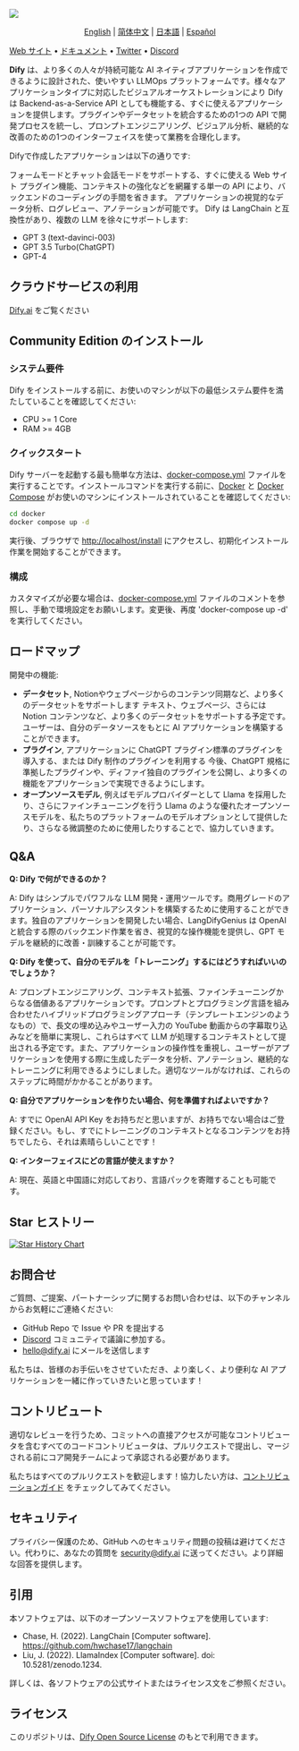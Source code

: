 ![](./images/describe-en.png)
<p align="center">
  <a href="./README.md">English</a> |
  <a href="./README_CN.md">简体中文</a> |
  <a href="./README_JA.md">日本語</a> |
  <a href="./README_ES.md">Español</a>
</p>

[Web サイト](https://dify.ai) • [ドキュメント](https://docs.dify.ai) • [Twitter](https://twitter.com/dify_ai) • [Discord](https://discord.gg/FngNHpbcY7)


**Dify** は、より多くの人々が持続可能な AI ネイティブアプリケーションを作成できるように設計された、使いやすい LLMOps プラットフォームです。様々なアプリケーションタイプに対応したビジュアルオーケストレーションにより Dify は Backend-as-a-Service API としても機能する、すぐに使えるアプリケーションを提供します。プラグインやデータセットを統合するための1つの API で開発プロセスを統一し、プロンプトエンジニアリング、ビジュアル分析、継続的な改善のための1つのインターフェイスを使って業務を合理化します。

Difyで作成したアプリケーションは以下の通りです:

フォームモードとチャット会話モードをサポートする、すぐに使える Web サイト
プラグイン機能、コンテキストの強化などを網羅する単一の API により、バックエンドのコーディングの手間を省きます。
アプリケーションの視覚的なデータ分析、ログレビュー、アノテーションが可能です。
Dify は LangChain と互換性があり、複数の LLM を徐々にサポートします:

- GPT 3 (text-davinci-003)
- GPT 3.5 Turbo(ChatGPT)
- GPT-4

## クラウドサービスの利用

[Dify.ai](https://dify.ai) をご覧ください

## Community Edition のインストール

### システム要件

Dify をインストールする前に、お使いのマシンが以下の最低システム要件を満たしていることを確認してください:

- CPU >= 1 Core
- RAM >= 4GB

### クイックスタート

Dify サーバーを起動する最も簡単な方法は、[docker-compose.yml](docker/docker-compose.yaml) ファイルを実行することです。インストールコマンドを実行する前に、[Docker](https://docs.docker.com/get-docker/) と [Docker Compose](https://docs.docker.com/compose/install/) がお使いのマシンにインストールされていることを確認してください:

```bash
cd docker
docker compose up -d
```

実行後、ブラウザで [http://localhost/install](http://localhost/install) にアクセスし、初期化インストール作業を開始することができます。

### 構成

カスタマイズが必要な場合は、[docker-compose.yml](docker/docker-compose.yaml) ファイルのコメントを参照し、手動で環境設定をお願いします。変更後、再度 'docker-compose up -d' を実行してください。

## ロードマップ

開発中の機能:

- **データセット**, Notionやウェブページからのコンテンツ同期など、より多くのデータセットをサポートします
テキスト、ウェブページ、さらには Notion コンテンツなど、より多くのデータセットをサポートする予定です。ユーザーは、自分のデータソースをもとに AI アプリケーションを構築することができます。
- **プラグイン**, アプリケーションに ChatGPT プラグイン標準のプラグインを導入する、または Dify 制作のプラグインを利用する
今後、ChatGPT 規格に準拠したプラグインや、ディファイ独自のプラグインを公開し、より多くの機能をアプリケーションで実現できるようにします。
- **オープンソースモデル**, 例えばモデルプロバイダーとして Llama を採用したり、さらにファインチューニングを行う
Llama のような優れたオープンソースモデルを、私たちのプラットフォームのモデルオプションとして提供したり、さらなる微調整のために使用したりすることで、協力していきます。


## Q&A

**Q: Dify で何ができるのか？**

A: Dify はシンプルでパワフルな LLM 開発・運用ツールです。商用グレードのアプリケーション、パーソナルアシスタントを構築するために使用することができます。独自のアプリケーションを開発したい場合、LangDifyGenius は OpenAI と統合する際のバックエンド作業を省き、視覚的な操作機能を提供し、GPT モデルを継続的に改善・訓練することが可能です。

**Q: Dify を使って、自分のモデルを「トレーニング」するにはどうすればいいのでしょうか？**

A: プロンプトエンジニアリング、コンテキスト拡張、ファインチューニングからなる価値あるアプリケーションです。プロンプトとプログラミング言語を組み合わせたハイブリッドプログラミングアプローチ（テンプレートエンジンのようなもの）で、長文の埋め込みやユーザー入力の YouTube 動画からの字幕取り込みなどを簡単に実現し、これらはすべて LLM が処理するコンテキストとして提出される予定です。また、アプリケーションの操作性を重視し、ユーザーがアプリケーションを使用する際に生成したデータを分析、アノテーション、継続的なトレーニングに利用できるようにしました。適切なツールがなければ、これらのステップに時間がかかることがあります。

**Q: 自分でアプリケーションを作りたい場合、何を準備すればよいですか？**

A: すでに OpenAI API Key をお持ちだと思いますが、お持ちでない場合はご登録ください。もし、すでにトレーニングのコンテキストとなるコンテンツをお持ちでしたら、それは素晴らしいことです！

**Q: インターフェイスにどの言語が使えますか？**

A: 現在、英語と中国語に対応しており、言語パックを寄贈することも可能です。

## Star ヒストリー

[![Star History Chart](https://api.star-history.com/svg?repos=langgenius/dify&type=Date)](https://star-history.com/#langgenius/dify&Date)

## お問合せ

ご質問、ご提案、パートナーシップに関するお問い合わせは、以下のチャンネルからお気軽にご連絡ください:

- GitHub Repo で Issue や PR を提出する
- [Discord](https://discord.gg/FngNHpbcY7) コミュニティで議論に参加する。
- hello@dify.ai にメールを送信します

私たちは、皆様のお手伝いをさせていただき、より楽しく、より便利な AI アプリケーションを一緒に作っていきたいと思っています！

## コントリビュート

適切なレビューを行うため、コミットへの直接アクセスが可能なコントリビュータを含むすべてのコードコントリビュータは、プルリクエストで提出し、マージされる前にコア開発チームによって承認される必要があります。

私たちはすべてのプルリクエストを歓迎します！協力したい方は、[コントリビューションガイド](CONTRIBUTING.md) をチェックしてみてください。

## セキュリティ

プライバシー保護のため、GitHub へのセキュリティ問題の投稿は避けてください。代わりに、あなたの質問を security@dify.ai に送ってください。より詳細な回答を提供します。

## 引用

本ソフトウェアは、以下のオープンソースソフトウェアを使用しています:

- Chase, H. (2022). LangChain [Computer software]. https://github.com/hwchase17/langchain
- Liu, J. (2022). LlamaIndex [Computer software]. doi: 10.5281/zenodo.1234.

詳しくは、各ソフトウェアの公式サイトまたはライセンス文をご参照ください。

## ライセンス

このリポジトリは、[Dify Open Source License](LICENSE) のもとで利用できます。
